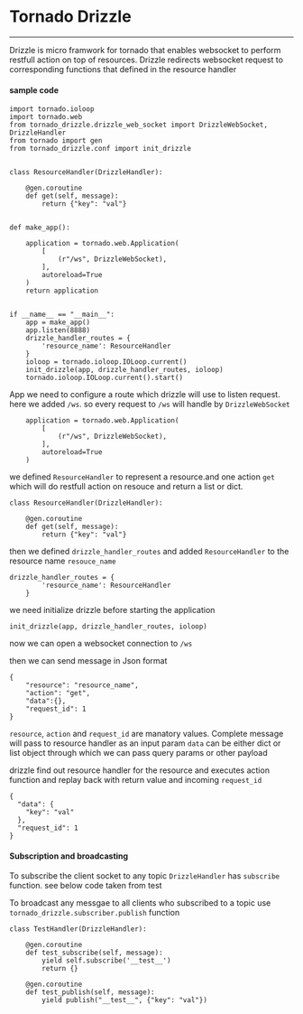 # Tornado Drizzle
----
Drizzle is micro framwork  for tornado that enables websocket to perform restfull action on top of resources. Drizzle redirects websocket request to corresponding functions that defined in the resource handler
#### sample code
```
import tornado.ioloop
import tornado.web
from tornado_drizzle.drizzle_web_socket import DrizzleWebSocket, DrizzleHandler
from tornado import gen
from tornado_drizzle.conf import init_drizzle


class ResourceHandler(DrizzleHandler):

    @gen.coroutine
    def get(self, message):
        return {"key": "val"}


def make_app():

    application = tornado.web.Application(
        [
            (r"/ws", DrizzleWebSocket),
        ],
        autoreload=True
    )
    return application


if __name__ == "__main__":
    app = make_app()
    app.listen(8888)
    drizzle_handler_routes = {
        'resource_name': ResourceHandler
    }
    ioloop = tornado.ioloop.IOLoop.current()
    init_drizzle(app, drizzle_handler_routes, ioloop)
    tornado.ioloop.IOLoop.current().start()

```
App we need to configure a route which drizzle will use to listen request.
here we added `/ws`. so every request to `/ws` will handle by `DrizzleWebSocket`
```
    application = tornado.web.Application(
        [
            (r"/ws", DrizzleWebSocket),
        ],
        autoreload=True
    )
```


we defined `ResourceHandler` to represent a resource.and one action `get` which will do restfull action  on resouce and return a list or dict.
```
class ResourceHandler(DrizzleHandler):

    @gen.coroutine
    def get(self, message):
        return {"key": "val"}

```
then we defined `drizzle_handler_routes` and added `ResourceHandler` to the resource name `resouce_name`
```
drizzle_handler_routes = {
        'resource_name': ResourceHandler
    }
```

we need initialize drizzle before starting the application
```
init_drizzle(app, drizzle_handler_routes, ioloop)
```

now we can open a websocket connection to `/ws`

then we can send message in Json format
```
{
    "resource": "resource_name",
    "action": "get",
    "data":{},
    "request_id": 1
}
```
`resource`, `action` and `request_id` are manatory values. Complete message will pass to resource handler as an input param
`data` can be either dict or list object through which we can pass query params or other payload

drizzle find out resource handler for the resource and executes action function and replay back with return value and incoming `request_id` 
```
{
  "data": {
    "key": "val"
  },
  "request_id": 1
}
```

#### Subscription and broadcasting
To subscribe the client socket to any topic `DrizzleHandler` has `subscribe` function. see below code taken from test

To broadcast any messgae to all clients who subscribed to a topic use
`tornado_drizzle.subscriber.publish` function

```
class TestHandler(DrizzleHandler):

    @gen.coroutine
    def test_subscribe(self, message):
        yield self.subscribe('__test__')
        return {}

    @gen.coroutine
    def test_publish(self, message):
        yield publish("__test__", {"key": "val"})
```
